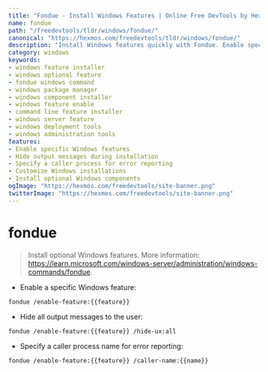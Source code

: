 ```yaml
---
title: "Fondue - Install Windows Features | Online Free DevTools by Hexmos"
name: fondue
path: "/freedevtools/tldr/windows/fondue/"
canonical: "https://hexmos.com/freedevtools/tldr/windows/fondue/"
description: "Install Windows features quickly with Fondue. Enable specific optional components and customize your system. Free online tool, no registration required."
category: windows
keywords:
- windows feature installer
- windows optional feature
- fondue windows command
- windows package manager
- windows component installer
- windows feature enable
- command line feature installer
- windows server feature
- windows deployment tools
- windows administration tools
features:
- Enable specific Windows features
- Hide output messages during installation
- Specify a caller process for error reporting
- Customize Windows installations
- Install optional Windows components
ogImage: "https://hexmos.com/freedevtools/site-banner.png"
twitterImage: "https://hexmos.com/freedevtools/site-banner.png"
---
```


# fondue

> Install optional Windows features.
> More information: <https://learn.microsoft.com/windows-server/administration/windows-commands/fondue>.

- Enable a specific Windows feature:

`fondue /enable-feature:{{feature}}`

- Hide all output messages to the user:

`fondue /enable-feature:{{feature}} /hide-ux:all`

- Specify a caller process name for error reporting:

`fondue /enable-feature:{{feature}} /caller-name:{{name}}`
